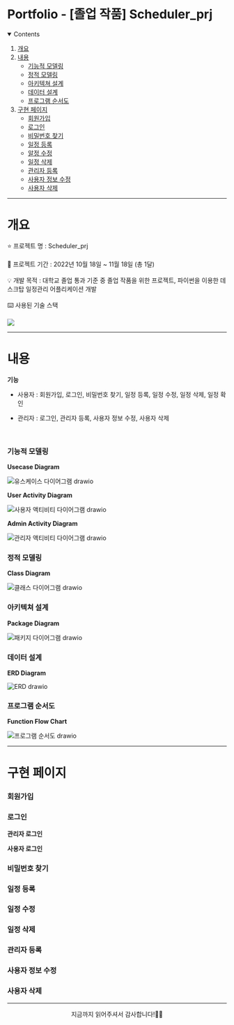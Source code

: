 # Portfolio - [졸업 작품] Scheduler_prj

<details open="open">
  <summary>Contents</summary>
  <ol>
    <li>
      <a href="#개요">개요</a>
    </li>
    <li>
      <a href="#내용">내용</a>
      <ul>
        <li><a href="#func">기능적 모델링</a></li>
        <li><a href="#object">정적 모델링</a></li>
        <li><a href="#archi">아키텍쳐 설계</a></li>
        <li><a href="#data">데이터 설계</a></li>
        <li><a href="#flow">프로그램 순서도</a></li>
      </ul>
    </li>
    <li><a href="#구현-페이지">구현 페이지</a>
      <ul>
        <li><a href="#signup">회원가입</a></li>
        <li><a href="#login">로그인</a></li>
        <li><a href="#findpw">비밀번호 찾기</a></li>
        <li><a href="#create">일정 등록</a></li>
        <li><a href="#update">알정 수정</a></li>
        <li><a href="#delete">일정 삭제</a></li>
        <li><a href="#add">관리자 등록</a></li>
        <li><a href="#modify">사용자 정보 수정</a></li>
        <li><a href="#del">사용자 삭제</a></li>
      </ul>
    </li>
  </ol>
</details>

---

# 개요
⭐ 프로젝트 명 : Scheduler_prj<br><br>
🚩 프로젝트 기간 : 2022년 10월 18일 ~ 11월 18일 (총 1달)<br><br>
💡 개발 목적 : 대학교 졸업 통과 기준 중 졸업 작품을 위한 프로젝트, 파이썬을 이용한 데스크탑 일정관리 어플리케이션 개발<br><br>
⌨️ 사용된 기술 스택<br><br>
<img src="https://img.shields.io/badge/Python-3776AB?style=for-the-badge&logo=python&logoColor=white">

---

# 내용
**기능**
* 사용자 : 회원가입, 로그인, 비밀번호 찾기, 일정 등록, 일정 수정, 일정 삭제, 일정 확인<br>

* 관리자 : 로그인, 관리자 등록, 사용자 정보 수정, 사용자 삭제<br>

<br>

<h3 id="func">기능적 모델링</h3>

**Usecase Diagram**

![유스케이스 다이어그램 drawio](https://github.com/hyunn00/Scheduler_prj/assets/90684987/67efc02a-e7f2-4a13-9aa4-870b01624e10)

**User Activity Diagram**

![사용자 액티비티 다이어그램 drawio](https://github.com/hyunn00/Scheduler_prj/assets/90684987/f035901d-0d97-4bba-b19c-fc7fe8150840)

**Admin Activity Diagram**

![관리자 액티비티 다이어그램 drawio](https://github.com/hyunn00/Scheduler_prj/assets/90684987/48c9ef36-e616-4d05-9ddc-dccb1242471d)

<h3 id="object">정적 모델링</h3>

**Class Diagram**

![클래스 다이어그램 drawio](https://github.com/hyunn00/Scheduler_prj/assets/90684987/48db0396-8f93-4abe-a56c-afaf941cffcd)

<h3 id="archi">아키텍쳐 설계</h3>

**Package Diagram**

![패키지 다이어그램 drawio](https://github.com/hyunn00/Scheduler_prj/assets/90684987/8a40d3b7-7088-49fb-a9a6-aacfe7fe5d1c)

<h3 id="data">데이터 설계</h3>

**ERD Diagram**

![ERD drawio](https://github.com/hyunn00/Scheduler_prj/assets/90684987/876764dc-e7c8-4c87-9233-8a5e1a290056)

<h3 id="flow">프로그램 순서도</h3>

**Function Flow Chart**

![프로그램 순서도 drawio](https://github.com/hyunn00/Scheduler_prj/assets/90684987/202330fa-89d6-4a8f-9b02-134381f31103)

---

# 구현 페이지


<h3 id="signup">회원가입</h3>

<h3 id="login">로그인</h3>

**관리자 로그인**

**사용자 로그인**

<h3 id="findpw">비밀번호 찾기</h3>

<h3 id="create">일정 등록</h3>

<h3 id="update">일정 수정</h3>

<h3 id="delete">일정 삭제</h3>

<h3 id="add">관리자 등록</h3>

<h3 id="modify">사용자 정보 수정</h3>

<h3 id="del">사용자 삭제</h3>

---

<p align = "center">
지금까지 읽어주셔서 감사합니다!🙇‍♀️
</p>
